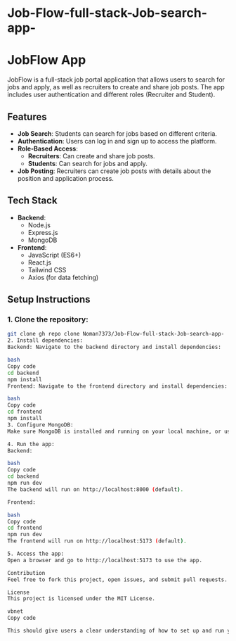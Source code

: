 # Job-Flow-full-stack-Job-search-app-

# JobFlow App

JobFlow is a full-stack job portal application that allows users to search for jobs and apply, as well as recruiters to create and share job posts. The app includes user authentication and different roles (Recruiter and Student).

## Features

- **Job Search**: Students can search for jobs based on different criteria.
- **Authentication**: Users can log in and sign up to access the platform.
- **Role-Based Access**: 
  - **Recruiters**: Can create and share job posts.
  - **Students**: Can search for jobs and apply.
- **Job Posting**: Recruiters can create job posts with details about the position and application process.

## Tech Stack

- **Backend**: 
  - Node.js
  - Express.js
  - MongoDB
- **Frontend**: 
  - JavaScript (ES6+)
  - React.js
  - Tailwind CSS
  - Axios (for data fetching)

## Setup Instructions

### 1. Clone the repository:
```bash
git clone gh repo clone Noman7373/Job-Flow-full-stack-Job-search-app-
2. Install dependencies:
Backend: Navigate to the backend directory and install dependencies:

bash
Copy code
cd backend
npm install
Frontend: Navigate to the frontend directory and install dependencies:

bash
Copy code
cd frontend
npm install
3. Configure MongoDB:
Make sure MongoDB is installed and running on your local machine, or use a cloud-based MongoDB service like MongoDB Atlas. Update the database connection string in the backend configuration.

4. Run the app:
Backend:

bash
Copy code
cd backend
npm run dev
The backend will run on http://localhost:8000 (default).

Frontend:

bash
Copy code
cd frontend
npm run dev
The frontend will run on http://localhost:5173 (default).

5. Access the app:
Open a browser and go to http://localhost:5173 to use the app.

Contribution
Feel free to fork this project, open issues, and submit pull requests. Please make sure to follow the code style and best practices.

License
This project is licensed under the MIT License.

vbnet
Copy code

This should give users a clear understanding of how to set up and run your JobFlow ap
